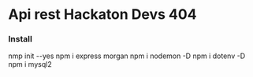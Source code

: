 # Api rest Hackaton Devs 404

### Install 
nmp init --yes
npm i express morgan
npm i nodemon  -D
npm i dotenv -D
npm i mysql2